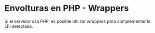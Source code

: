 

# Envolturas en PHP - Wrappers 
Si el servidor usa PHP, es posible utilizar wrappers para complementar la LFI detectada.
